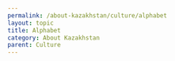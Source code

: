 ```yaml
---
permalink: /about-kazakhstan/culture/alphabet
layout: topic
title: Alphabet
category: About Kazakhstan
parent: Culture
---
```

